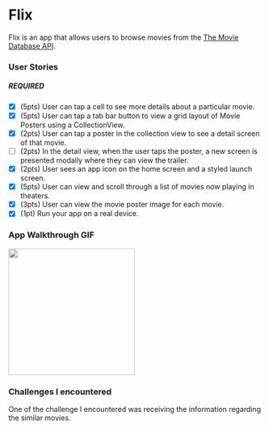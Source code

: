 # Flix

Flix is an app that allows users to browse movies from the [The Movie Database API](http://docs.themoviedb.apiary.io/#).


### User Stories

##### REQUIRED

- [x] (5pts) User can tap a cell to see more details about a particular movie.
- [x] (5pts) User can tap a tab bar button to view a grid layout of Movie Posters using a CollectionView.
- [x] (2pts) User can tap a poster in the collection view to see a detail screen of that movie.
- [ ] (2pts) In the detail view, when the user taps the poster, a new screen is presented modally where they can view the trailer.
- [x] (2pts) User sees an app icon on the home screen and a styled launch screen.
- [x] (5pts) User can view and scroll through a list of movies now playing in theaters.
- [x] (3pts) User can view the movie poster image for each movie.
- [x] (1pt) Run your app on a real device.

### App Walkthrough GIF

<img src="http://g.recordit.co/g7cdFFBJY2.gif" width=250><br>

### Challenges I encountered 
One of the challenge I encountered was receiving the information regarding the similar movies.

